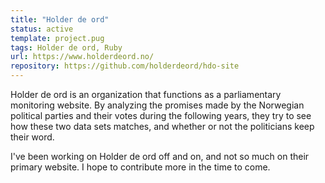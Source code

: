 ```yaml
---
title: "Holder de ord"
status: active
template: project.pug
tags: Holder de ord, Ruby
url: https://www.holderdeord.no/
repository: https://github.com/holderdeord/hdo-site
---
```


Holder de ord is an organization that functions as a parliamentary monitoring website. By analyzing the promises made by the Norwegian political parties and their votes during the following years, they try to see how these two data sets matches, and whether or not the politicians keep their word.

I've been working on Holder de ord off and on, and not so much on their primary website. I hope to contribute more in the time to come.
